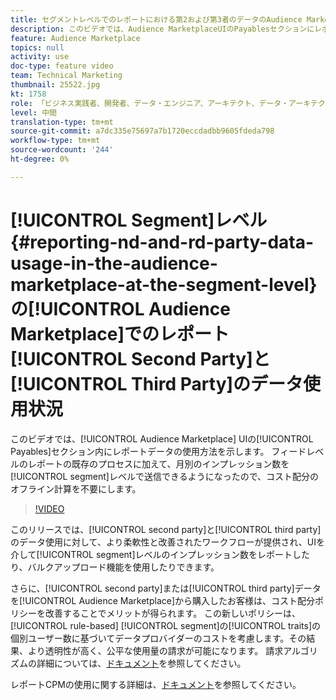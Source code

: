 ```yaml
---
title: セグメントレベルでのレポートにおける第2および第3者のデータのAudience Marketplace使用
description: このビデオでは、Audience MarketplaceUIのPayablesセクションにレポートデータの新しい使用方法を示します。 フィードレベルのレポートの既存のプロセスに加えて、月別のインプレッションをセグメントレベルで送信できるようになったので、コスト配分のオフライン計算を行う必要がありません。
feature: Audience Marketplace
topics: null
activity: use
doc-type: feature video
team: Technical Marketing
thumbnail: 25522.jpg
kt: 1758
role: 「ビジネス実践者、開発者、データ・エンジニア、アーキテクト、データ・アーキテクト、管理者、リーダー」
level: 中間
translation-type: tm+mt
source-git-commit: a7dc335e75697a7b1720eccdadbb9605fdeda798
workflow-type: tm+mt
source-wordcount: '244'
ht-degree: 0%

---
```



# [!UICONTROL Segment]レベル{#reporting-nd-and-rd-party-data-usage-in-the-audience-marketplace-at-the-segment-level}の[!UICONTROL Audience Marketplace]でのレポート[!UICONTROL Second Party]と[!UICONTROL Third Party]のデータ使用状況

このビデオでは、[!UICONTROL Audience Marketplace] UIの[!UICONTROL Payables]セクション内にレポートデータの使用方法を示します。 フィードレベルのレポートの既存のプロセスに加えて、月別のインプレッション数を[!UICONTROL segment]レベルで送信できるようになったので、コスト配分のオフライン計算を不要にします。

>[!VIDEO](https://video.tv.adobe.com/v/25522/?quality=12)

このリリースでは、[!UICONTROL second party]と[!UICONTROL third party]のデータ使用に対して、より柔軟性と改善されたワークフローが提供され、UIを介して[!UICONTROL segment]レベルのインプレッション数をレポートしたり、バルクアップロード機能を使用したりできます。

さらに、[!UICONTROL second party]または[!UICONTROL third party]データを[!UICONTROL Audience Marketplace]から購入したお客様は、コスト配分ポリシーを改善することでメリットが得られます。 この新しいポリシーは、[!UICONTROL rule-based] [!UICONTROL segment]の[!UICONTROL traits]の個別ユーザー数に基づいてデータプロバイダーのコストを考慮します。その結果、より透明性が高く、公平な使用量の請求が可能になります。 請求アルゴリズムの詳細については、[ドキュメント](https://experiencecloud.adobe.com/resources/help/en_US/aam/marketplace_cpm_billing.html)を参照してください。

レポートCPMの使用に関する詳細は、[ドキュメント](https://experiencecloud.adobe.com/resources/help/en_US/aam/t_marketplace_report_cpm_usage.html)を参照してください。